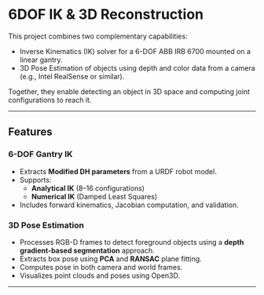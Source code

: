 # 6DOF IK & 3D Reconstruction

This project combines two complementary capabilities:

- Inverse Kinematics (IK) solver for a 6-DOF ABB IRB 6700 mounted on a linear gantry.
- 3D Pose Estimation of objects using depth and color data from a camera (e.g., Intel RealSense or similar).

Together, they enable detecting an object in 3D space and computing joint configurations to reach it.

---

## Features

### 6-DOF Gantry IK
- Extracts **Modified DH parameters** from a URDF robot model.
- Supports:
  - **Analytical IK** (8–16 configurations)
  - **Numerical IK** (Damped Least Squares)
- Includes forward kinematics, Jacobian computation, and validation.

### 3D Pose Estimation
- Processes RGB-D frames to detect foreground objects using a **depth gradient-based segmentation** approach.
- Extracts box pose using **PCA** and **RANSAC** plane fitting.
- Computes pose in both camera and world frames.
- Visualizes point clouds and poses using Open3D.

---
